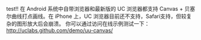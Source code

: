 test!!
 在 Android 系统中自带浏览器和最新版的 UC 浏览器都支持 Canvas + 贝塞尔曲线打点画线。在 iPhone 上，UC 浏览器目前还不支持，Safari支持，但较复杂的图形放大后会崩溃。 你可以通过访问在线示例测试一下：http://uclabs.github.com/demo/uu-canvas/
 
